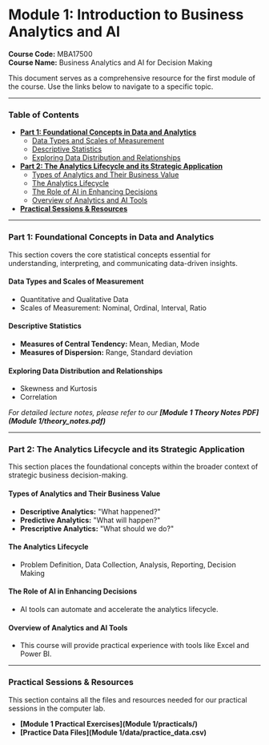 # Module 1: Introduction to Business Analytics and AI 

**Course Code:** MBA17500  
**Course Name:** Business Analytics and AI for Decision Making

This document serves as a comprehensive resource for the first module of the course. Use the links below to navigate to a specific topic.

---

### Table of Contents

- [**Part 1: Foundational Concepts in Data and Analytics**](#part-1-foundational-concepts-in-data-and-analytics)
    - [Data Types and Scales of Measurement](#data-types-and-scales-of-measurement)
    - [Descriptive Statistics](#descriptive-statistics)
    - [Exploring Data Distribution and Relationships](#exploring-data-distribution-and-relationships)
- [**Part 2: The Analytics Lifecycle and its Strategic Application**](#part-2-the-analytics-lifecycle-and-its-strategic-application)
    - [Types of Analytics and Their Business Value](#types-of-analytics-and-their-business-value)
    - [The Analytics Lifecycle](#the-analytics-lifecycle)
    - [The Role of AI in Enhancing Decisions](#the-role-of-ai-in-enhancing-decisions)
    - [Overview of Analytics and AI Tools](#overview-of-analytics-and-ai-tools)
- [**Practical Sessions & Resources**](#practical-sessions-resources)

---

<a name="part-1-foundational-concepts-in-data-and-analytics"></a>
### Part 1: Foundational Concepts in Data and Analytics

This section covers the core statistical concepts essential for understanding, interpreting, and communicating data-driven insights.

<a name="data-types-and-scales-of-measurement"></a>
#### Data Types and Scales of Measurement
- Quantitative and Qualitative Data
- Scales of Measurement: Nominal, Ordinal, Interval, Ratio

<a name="descriptive-statistics"></a>
#### Descriptive Statistics
- **Measures of Central Tendency:** Mean, Median, Mode
- **Measures of Dispersion:** Range, Standard deviation

<a name="exploring-data-distribution-and-relationships"></a>
#### Exploring Data Distribution and Relationships
- Skewness and Kurtosis
- Correlation

_For detailed lecture notes, please refer to our **[Module 1 Theory Notes PDF](Module 1/theory_notes.pdf)**_

---

<a name="part-2-the-analytics-lifecycle-and-its-strategic-application"></a>
### Part 2: The Analytics Lifecycle and its Strategic Application

This section places the foundational concepts within the broader context of strategic business decision-making.

<a name="types-of-analytics-and-their-business-value"></a>
#### Types of Analytics and Their Business Value
- **Descriptive Analytics:** "What happened?"
- **Predictive Analytics:** "What will happen?"
- **Prescriptive Analytics:** "What should we do?"

<a name="the-analytics-lifecycle"></a>
#### The Analytics Lifecycle
- Problem Definition, Data Collection, Analysis, Reporting, Decision Making

<a name="the-role-of-ai-in-enhancing-decisions"></a>
#### The Role of AI in Enhancing Decisions
- AI tools can automate and accelerate the analytics lifecycle.

<a name="overview-of-analytics-and-ai-tools"></a>
#### Overview of Analytics and AI Tools
- This course will provide practical experience with tools like Excel and Power BI.

---

<a name="practical-sessions-resources"></a>
### Practical Sessions & Resources

This section contains all the files and resources needed for our practical sessions in the computer lab.

- **[Module 1 Practical Exercises](Module 1/practicals/)**
- **[Practice Data Files](Module 1/data/practice_data.csv)**
